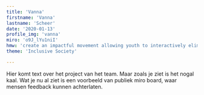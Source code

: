 ```yaml
---
title: 'Vanna'
firstname: 'Vanna'
lastname: 'Scheer'
date: '2020-01-13'
profile_img: 'vanna'
miro: 'o9J_lYu1niI'
hmw: 'create an impactful movement allowing youth to interactively eliminate their taboos?'
theme: 'Inclusive Society'

---
```


Hier komt text over het project van het team. Maar zoals je ziet is het nogal kaal. Wat je nu al ziet is een voorbeeld van publiek miro board, waar mensen feedback kunnen achterlaten.



